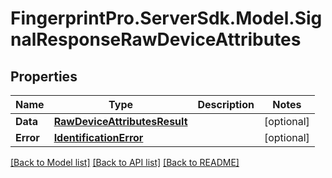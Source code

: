# FingerprintPro.ServerSdk.Model.SignalResponseRawDeviceAttributes
## Properties

Name | Type | Description | Notes
------------ | ------------- | ------------- | -------------
**Data** | [**RawDeviceAttributesResult**](RawDeviceAttributesResult.md) |  | [optional] 
**Error** | [**IdentificationError**](IdentificationError.md) |  | [optional] 

[[Back to Model list]](../README.md#documentation-for-models) [[Back to API list]](../README.md#documentation-for-api-endpoints) [[Back to README]](../README.md)

